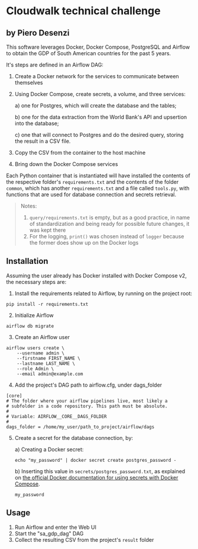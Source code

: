 # Cloudwalk technical challenge
## by Piero Desenzi

This software leverages Docker, Docker Compose, PostgreSQL and Airflow to obtain the GDP of South American countries for the past 5 years.

It's steps are defined in an Airflow DAG:
1) Create a Docker network for the services to communicate between themselves
2) Using Docker Compose, create secrets, a volume, and three services:

    a) one for Postgres, which will create the database and the tables;

    b) one for the data extraction from the World Bank's API and upsertion into the database;

    c) one that will connect to Postgres and do the desired query, storing the result in a CSV file.

3) Copy the CSV from the container to the host machine
4) Bring down the Docker Compose services

Each Python container that is instantiated will have installed the contents of the respective folder's `requirements.txt` and the contents of the folder `common`, which has another `requirements.txt` and a file called `tools.py`, with functions that are used for database connection and secrets retrieval.

> Notes:
>
>1) `query/requirements.txt` is empty, but as a good practice, in name of standardization and being ready for possible future changes, it was kept there
>2) For the logging, `print()` was chosen instead of `logger` because the former does show up on the Docker logs


## Installation

Assuming the user already has Docker installed with Docker Compose v2, the necessary steps are:

1) Install the requirements related to Airflow, by running on the project root:

```
pip install -r requirements.txt
```

2) Initialize Airflow
```
airflow db migrate
```

3) Create an Airflow user
```
airflow users create \
    --username admin \
    --firstname FIRST_NAME \
    --lastname LAST_NAME \
    --role Admin \
    --email admin@example.com
```

4) Add the project's DAG path to airflow.cfg, under dags_folder
```
[core]
# The folder where your airflow pipelines live, most likely a
# subfolder in a code repository. This path must be absolute.
#
# Variable: AIRFLOW__CORE__DAGS_FOLDER
#
dags_folder = /home/my_user/path_to_project/airflow/dags

```
5) Create a secret for the database connection, by:

    a) Creating a Docker secret:
    ```
    echo "my_password" | docker secret create postgres_password -
    ```
    b) Inserting this value in `secrets/postgres_password.txt`, as explained on [the official Docker documentation for using secrets with Docker Compose](https://docs.docker.com/compose/use-secrets/).
    ```
    my_password
    ```


## Usage

1) Run Airflow and enter the Web UI
2) Start the "sa_gdp_dag" DAG
3) Collect the resulting CSV from the project's `result` folder